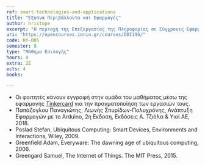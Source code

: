 ```yaml
---
ref: smart-technologies-and-applications
title: "Έξυπνα Περιβάλλοντα και Εφαρμογές"
author: hristope  
excerpt: "H περιοχή της Επεξεργασίας της Πληροφορίας σε Σύγχρονες Εφαρμογές ασχολείται με τη συλλογή, διαχείριση, οργάνωση και επεξεργασία δεδομένων και πληροφορίας σε σύγχρονα περιβάλλοντα και εφαρμογές. Έξυπνες εφαρμογές στις κατοικίες και στην παραγωγή. Το διαδίκτυο των πραγμάτων (Internet of Things IoT). Physical Computing. Δημιουργία προτύπων συστημάτων συλλογής πληροφοριών από το περιβάλλον και επέμβασης σ' αυτό, με χρήση της πλατφόρμας Arduino."
uri: "https://opencourses.ionio.gr/courses/DDI196/"
code: HY-005
semester: 8
type: "Μάθημα Επιλογής"
hours: 4
extra: 2Ε
ects: 4
books: 

---
```


- Οι φοιτητές κάνουν εγγραφή στην ομάδα του μαθήματος μέσω της εφαρμογής <a href="https://www.tinkercad.com/">Tinkercard</a> για την πραγματοποίηση των εργασιών τους.
- Παπάζογλου Παναγιώτης, Λιωνής Σπυρίδων-Πολυχρόνης, Ανάπτυξη Εφαρμογών με το Arduino, 2η Εκδοση, Εκδόσεις Α. Τζιόλα & Υιοί ΑΕ, 2018.
- Poslad Stefan, Ubiquitous Computing: Smart Devices, Environments and Interactions, Wiley, 2009.
- Greenfield Adam, Everyware: The dawning age of ubiquitous computing, 2006.
- Greengard Samuel, The Internet of Things. The MIT Press, 2015.
